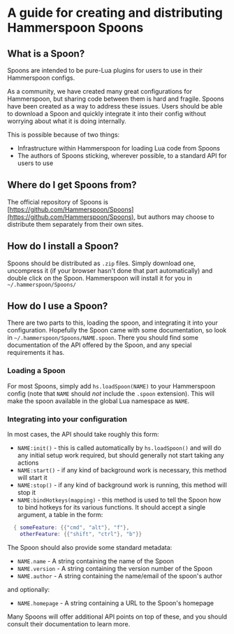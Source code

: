 # A guide for creating and distributing Hammerspoon Spoons

## What is a Spoon?

Spoons are intended to be pure-Lua plugins for users to use in their Hammerspoon configs.

As a community, we have created many great configurations for Hammerspoon, but sharing code between them is hard and fragile. Spoons have been created as a way to address these issues.
Users should be able to download a Spoon and quickly integrate it into their config without worrying about what it is doing internally.

This is possible because of two things:

 * Infrastructure within Hammerspoon for loading Lua code from Spoons
 * The authors of Spoons sticking, wherever possible, to a standard API for users to use

## Where do I get Spoons from?

The official repository of Spoons is [https://github.com/Hammerspoon/Spoons](https://github.com/Hammerspoon/Spoons), but authors may choose to distribute them separately from their own sites.

## How do I install a Spoon?

Spoons should be distributed as `.zip` files. Simply download one, uncompress it (if your browser hasn't done that part automatically) and double click on the Spoon. Hammerspoon will install it for you in `~/.hammerspoon/Spoons/`

## How do I use a Spoon?

There are two parts to this, loading the spoon, and integrating it into your configuration.
Hopefully the Spoon came with some documentation, so look in `~/.hammerspoon/Spoons/NAME.spoon`. There you should find some documentation of the API offered by the Spoon, and any special requirements it has.

### Loading a Spoon

For most Spoons, simply add `hs.loadSpoon(NAME)` to your Hammerspoon config (note that `NAME` should *not* include the `.spoon` extension). This will make the spoon available in the global Lua namespace as `NAME`.

### Integrating into your configuration

In most cases, the API should take roughly this form:

 * `NAME:init()` - this is called automatically by `hs.loadSpoon()` and will do any initial setup work required, but should generally not start taking any actions
 * `NAME:start()` - if any kind of background work is necessary, this method will start it
 * `NAME:stop()` - if any kind of background work is running, this method will stop it
 * `NAME:bindHotkeys(mapping)` - this method is used to tell the Spoon how to bind hotkeys for its various functions. It should accept a single argument, a table in the form:

```lua
  { someFeature: {{"cmd", "alt"}, "f"},
    otherFeature: {{"shift", "ctrl"}, "b"}}
```

The Spoon should also provide some standard metadata:

 * `NAME.name` - A string containing the name of the Spoon
 * `NAME.version` - A string containing the version number of the Spoon
 * `NAME.author` - A string containing the name/email of the spoon's author

and optionally:

 * `NAME.homepage` - A string containing a URL to the Spoon's homepage

Many Spoons will offer additional API points on top of these, and you should consult their documentation to learn more.

